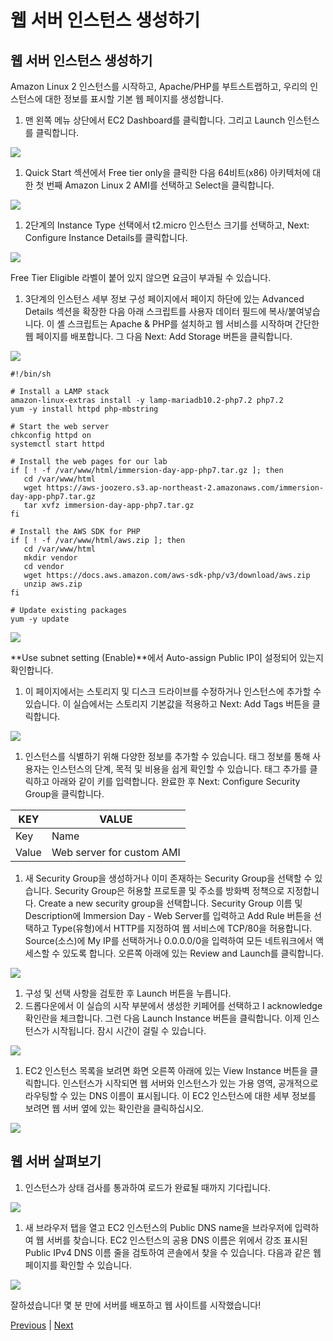 # 웹 서버 인스턴스 생성하기

## 웹 서버 인스턴스 생성하기

Amazon Linux 2 인스턴스를 시작하고, Apache/PHP를 부트스트랩하고, 우리의 인스턴스에 대한 정보를 표시할 기본 웹 페이지를 생성합니다.

1. 맨 왼쪽 메뉴 상단에서 EC2 Dashboard를 클릭합니다. 그리고 Launch 인스턴스를 클릭합니다.

![](../../../../../images/ec2-lab-03.png)

1. Quick Start 섹션에서 Free tier only을 클릭한 다음 64비트(x86) 아키텍처에 대한 첫 번째 Amazon Linux 2 AMI를 선택하고 Select을 클릭합니다.

![](../../../../../images/ec2-lab-04.png)

1. 2단계의 Instance Type 선택에서 t2.micro 인스턴스 크기를 선택하고, Next: Configure Instance Details를 클릭합니다.

![](../../../../../images/gid-ec2-07.png)

Free Tier Eligible 라벨이 붙어 있지 않으면 요금이 부과될 수 있습니다.

1. 3단계의 인스턴스 세부 정보 구성 페이지에서 페이지 하단에 있는 Advanced Details 섹션을 확장한 다음 아래 스크립트를 사용자 데이터 필드에 복사/붙여넣습니다. 이 셸 스크립트는 Apache & PHP를 설치하고 웹 서비스를 시작하며 간단한 웹 페이지를 배포합니다. 그 다음 Next: Add Storage 버튼을 클릭합니다.

![](../../../../../images/ec2-lab-05.png)

```
#!/bin/sh

# Install a LAMP stack
amazon-linux-extras install -y lamp-mariadb10.2-php7.2 php7.2
yum -y install httpd php-mbstring

# Start the web server
chkconfig httpd on
systemctl start httpd

# Install the web pages for our lab
if [ ! -f /var/www/html/immersion-day-app-php7.tar.gz ]; then
   cd /var/www/html
   wget https://aws-joozero.s3.ap-northeast-2.amazonaws.com/immersion-day-app-php7.tar.gz  
   tar xvfz immersion-day-app-php7.tar.gz
fi

# Install the AWS SDK for PHP
if [ ! -f /var/www/html/aws.zip ]; then
   cd /var/www/html
   mkdir vendor
   cd vendor
   wget https://docs.aws.amazon.com/aws-sdk-php/v3/download/aws.zip
   unzip aws.zip
fi

# Update existing packages
yum -y update
```

![](../../../../../images/ec2-lab-06.png)

\*\*Use subnet setting (Enable)\*\*에서 Auto-assign Public IP이 설정되어 있는지 확인합니다.

1. 이 페이지에서는 스토리지 및 디스크 드라이브를 수정하거나 인스턴스에 추가할 수 있습니다. 이 실습에서는 스토리지 기본값을 적용하고 Next: Add Tags 버튼을 클릭합니다.

![](../../../../../images/gid-ec2-11.png)

1. 인스턴스를 식별하기 위해 다양한 정보를 추가할 수 있습니다. 태그 정보를 통해 사용자는 인스턴스의 단계, 목적 및 비용을 쉽게 확인할 수 있습니다. 태그 추가를 클릭하고 아래와 같이 키를 입력합니다. 완료한 후 Next: Configure Security Group을 클릭합니다.

| KEY   | VALUE                     |
| ----- | ------------------------- |
| Key   | Name                      |
| Value | Web server for custom AMI |

1. 새 Security Group을 생성하거나 이미 존재하는 Security Group을 선택할 수 있습니다. Security Group은 허용할 프로토콜 및 주소를 방화벽 정책으로 지정합니다. Create a new security group을 선택합니다. Security Group 이름 및 Description에 Immersion Day - Web Server를 입력하고 Add Rule 버튼을 선택하고 Type(유형)에서 HTTP를 지정하여 웹 서비스에 TCP/80을 허용합니다. Source(소스)에 My IP를 선택하거나 0.0.0.0/0을 입력하여 모든 네트워크에서 액세스할 수 있도록 합니다. 오른쪽 아래에 있는 Review and Launch를 클릭합니다.

![](../../../../../images/ec2-lab-sg.png)

1. 구성 및 선택 사항을 검토한 후 Launch 버튼을 누릅니다.
2. 드롭다운에서 이 실습의 시작 부분에서 생성한 키페어를 선택하고 I acknowledge 확인란을 체크합니다. 그런 다음 Launch Instance 버튼을 클릭합니다. 이제 인스턴스가 시작됩니다. 잠시 시간이 걸릴 수 있습니다.

![](../../../../../images/ec2-lab-07.png)

1. EC2 인스턴스 목록을 보려면 화면 오른쪽 아래에 있는 View Instance 버튼을 클릭합니다. 인스턴스가 시작되면 웹 서버와 인스턴스가 있는 가용 영역, 공개적으로 라우팅할 수 있는 DNS 이름이 표시됩니다. 이 EC2 인스턴스에 대한 세부 정보를 보려면 웹 서버 옆에 있는 확인란을 클릭하십시오.

![](../../../../../images/ec2-lab-07-1.png)

## 웹 서버 살펴보기

1. 인스턴스가 상태 검사를 통과하여 로드가 완료될 때까지 기다립니다.

![](../../../../../images/ec2-lab-07-2.png)

1. 새 브라우저 탭을 열고 EC2 인스턴스의 Public DNS name을 브라우저에 입력하여 웹 서버를 찾습니다. EC2 인스턴스의 공용 DNS 이름은 위에서 강조 표시된 Public IPv4 DNS 이름 줄을 검토하여 콘솔에서 찾을 수 있습니다. 다음과 같은 웹 페이지를 확인할 수 있습니다.

![](../../../../../images/ec2-lab-08.png)

잘하셨습니다! 몇 분 만에 서버를 배포하고 웹 사이트를 시작했습니다!

[Previous](1-ec2.md) | [Next](3-ec2-1.md)
